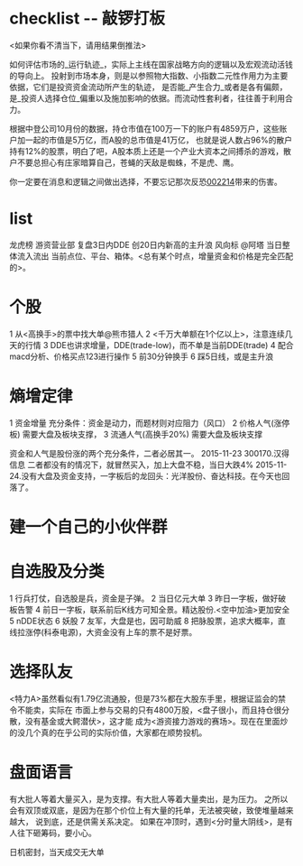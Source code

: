 # checklist -- 敲锣打板

<如果你看不清当下，请用结果倒推法>

如何评估市场的_运行轨迹_，实际上主线在国家战略方向的逻辑以及宏观流动活钱的导向上。
投射到市场本身，则是以参照物大指数、小指数二元性作用力为主要依据，它们是投资资金流动所产生的轨迹，
是否能_产生合力_或者是各有偏颇，是_投资人选择仓位_偏重以及施加影响的依据。而流动性套利者，往往善于利用合力。

根据中登公司10月份的数据，持仓市值在100万一下的账户有4859万户，这些账户加一起的市值是5万亿，而A股的总市值是41万亿，
也就是说人数占96%的散户持有12%的股票，明白了吧，A股本质上还是一个产业大资本之间搏杀的游戏，散户不要总担心有庄家暗算自己，苍蝇的天敌是蜘蛛，不是虎、鹰。
 
你一定要在消息和逻辑之间做出选择，不要忘记那次反恐[002214](大立科技)带来的伤害。

# list 

龙虎榜
游资营业部
复盘3日内DDE
创20日内新高的主升浪
风向标 @阿塔
当日整体流入流出
当前点位、平台、箱体。<总有某个时点，增量资金和价格是完全匹配的>。

# 个股
1 从<高换手>的票中找大单@熊市猎人
2 <千万大单额在1个亿以上>，注意连续几天的行情
3 DDE也讲求增量，DDE(trade-low)，而不单是当前DDE(trade)
4 配合macd分析、价格买点123进行操作
5 前30分钟换手
6 踩5日线，或是主升浪

# 熵增定律

1 资金增量                充分条件：资金是动力，而题材则对应阻力（风口）
2 价格人气(涨停板)        需要大盘及板块支撑，
3 流通人气(高换手20%)     需要大盘及板块支撑

资金和人气是股份涨的两个充分条件，二者必居其一。
2015-11-23 300170.汉得信息 二者都没有的情况下，就冒然买入，加上大盘不稳，当日大跌4%
2015-11-24.没有大盘及资金支持，一字板后的龙回头：光洋股份、奋达科技。在今天也回落了。

# 建一个自己的小伙伴群

# 自选股及分类

1 行兵打仗，自选股是兵，资金是子弹。
2 当日亿元大单
3 昨日一字板，做好破板告警
4 前日一字板，联系前后K线方可知全景。精达股份.<空中加油>更加安全
5 nDDE状态
6 妖股
7 友军，大盘是也，因可助威
8 把脉股票，追求大概率，直线拉涨停(科泰电源)，大资金没有上车的票不是好票。

# 选择队友

<特力A>虽然看似有1.79亿流通股，但是73%都在大股东手里，根据证监会的禁令不能卖，实际在
市面上参与交易的只有4800万股，<盘子很小，而且持仓很分散，没有基金或大鳄潜伏>，这才能
成为<游资接力游戏的赛场>。现在在里面炒的没几个真的在乎公司的实际价值，大家都在顺势投机。

# 盘面语言

有大批人等着大量买入，是为支撑。有大批人等着大量卖出，是为压力。
之所以会有双顶或双底，是因为在那个价位上有大量的托单，无法被突破，致使堆量越来越大，
说到底，还是供需关系决定。
如果在冲顶时，遇到<分时量大阴线>，是有人往下砸筹码，要小心。

日机密封，当天成交无大单

